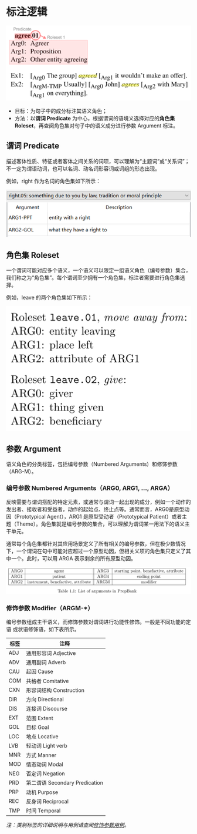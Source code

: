 # 标注逻辑

![标注示例](标注示例.png)

- ⽬标：为句⼦中的成分标注其语义角⾊；
- ⽅法：以**谓词 Predicate** 为中⼼，根据谓词的语境义选择对应的**角⾊集 Roleset**，再查阅角⾊集对句⼦中的语义成分进⾏参数 Argument 标注。

## 谓词 Predicate

描述客体性质、特征或者客体之间关系的词项，可以理解为“主题词”或“关系词”；不⼀定为谓语动词，也可以名词、动名词形容词或词组的形态出现。

例如，right 作为名词的角色集如下所示：

![谓词](谓词.png)

## 角色集 Roleset

⼀个谓词可能对应多个语义，⼀个语义可以限定⼀组语义角⾊（编号参数）集合，我们称之为“角⾊集”。每个谓词⾄少拥有⼀个角⾊集，标注者需要进⾏角⾊集选择。

例如，leave 的两个角⾊集如下所示：

![角色集](角色集.png)

## 参数 Argument

语义角⾊的分类标签，包括编号参数（Numbered Arguments）和修饰参数（ARG-M）。

### 编号参数 Numbered Arguments（ARG0, ARG1, ..., ARGA）

反映需要与谓词搭配的特定元素，或通常与谓词⼀起出现的成分，例如⼀个动作的发出者、接收者和受益者，动作的起始点、终⽌点等。通常⽽⾔，ARG0是原型动因（Prototypical Agent），ARG1 是原型受动者（Prototypical Patient）或者主题（Theme）。角⾊集就是编号参数的集合，可以理解为谓词某⼀⽤法下的语义主⼲单元。

通常每个角色集都针对其应用场景定义了所有相关的编号参数，但在极少数情况下，一个谓词在句中可能对应超过一个原型动因，但相关义项的角色集只定义了其中一个。此时，可以用 ARGA 表示剩余的所有原型动因。

![参数标签](参数标签.png)

### 修饰参数 Modifier（ARGM-*）

编号参数组成主⼲语义，⽽修饰参数对谓词进⾏功能性修饰。⼀般是不同功能的定语
或状语修饰语，如下表所⽰。

| 标签 | 注释                           |
| ---- | ------------------------------ |
| ADJ  | 通⽤形容词 Adjective           |
| ADV  | 通⽤副词 Adverb                |
| CAU  | 起因 Cause                     |
| COM  | 共格者 Comitative              |
| CXN  | 形容词结构 Construction        |
| DIR  | ⽅向 Directional               |
| DIS  | 连接词 Discourse               |
| EXT  | 范围 Extent                    |
| GOL  | ⽬标 Goal                      |
| LOC  | 地点 Locative                  |
| LVB  | 轻动词 Light verb              |
| MNR  | ⽅式 Manner                    |
| MOD  | 情态动词 Modal                 |
| NEG  | 否定词 Negation                |
| PRD  | 第⼆谓语 Secondary Predication |
| PRP  | 动机 Purpose                   |
| REC  | 反⾝词 Reciprocal              |
| TMP  | 时间 Temporal                  |

*注：类别标签的详细说明与⽤例请查阅[修饰参数⽤例](modifier.md)。*

